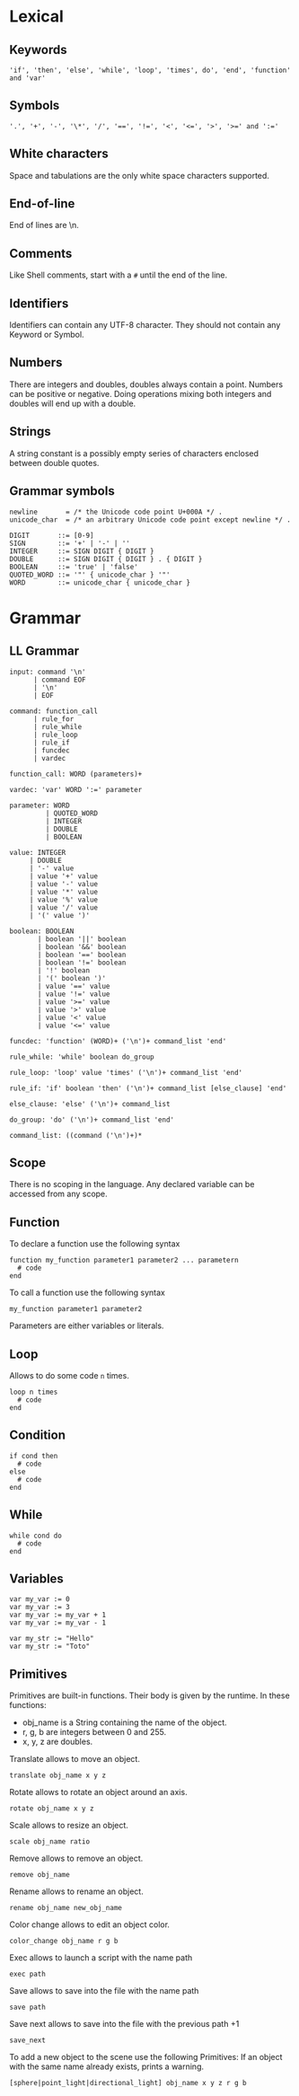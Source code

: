 # Lexical

## Keywords

    'if', 'then', 'else', 'while', 'loop', 'times', do', 'end', 'function' and 'var'

## Symbols

    '.', '+', '-', '\*', '/', '==', '!=', '<', '<=', '>', '>=' and ':='

## White characters

Space and tabulations are the only white space characters supported.

## End-of-line

End of lines are \n.

## Comments

Like Shell comments, start with a `#` until the end of the line.

## Identifiers

Identifiers can contain any UTF-8 character. They should not contain any Keyword or Symbol.

## Numbers

There are integers and doubles, doubles always contain a point. Numbers can be positive or negative.
Doing operations mixing both integers and doubles will end up with a double.

## Strings

A string constant is a possibly empty series of characters enclosed between double quotes.

## Grammar symbols

```
newline       = /* the Unicode code point U+000A */ .
unicode_char  = /* an arbitrary Unicode code point except newline */ .

DIGIT       ::= [0-9]
SIGN        ::= '+' | '-' | ''
INTEGER     ::= SIGN DIGIT { DIGIT }
DOUBLE      ::= SIGN DIGIT { DIGIT } . { DIGIT }
BOOLEAN     ::= 'true' | 'false'
QUOTED_WORD ::= '"' { unicode_char } '"'
WORD        ::= unicode_char { unicode_char }
```

# Grammar

## LL Grammar

```
input: command '\n'
      | command EOF
      | '\n'
      | EOF

command: function_call
      | rule_for
      | rule_while
      | rule_loop
      | rule_if
      | funcdec
      | vardec

function_call: WORD (parameters)+

vardec: 'var' WORD ':=' parameter

parameter: WORD
         | QUOTED_WORD
         | INTEGER
         | DOUBLE
         | BOOLEAN

value: INTEGER
     | DOUBLE
     | '-' value
     | value '+' value
     | value '-' value
     | value '*' value
     | value '%' value
     | value '/' value
     | '(' value ')'

boolean: BOOLEAN
       | boolean '||' boolean
       | boolean '&&' boolean
       | boolean '==' boolean
       | boolean '!=' boolean
       | '!' boolean
       | '(' boolean ')'
       | value '==' value
       | value '!=' value
       | value '>=' value
       | value '>' value
       | value '<' value
       | value '<=' value

funcdec: 'function' (WORD)+ ('\n')+ command_list 'end'

rule_while: 'while' boolean do_group

rule_loop: 'loop' value 'times' ('\n')+ command_list 'end'

rule_if: 'if' boolean 'then' ('\n')+ command_list [else_clause] 'end'

else_clause: 'else' ('\n')+ command_list

do_group: 'do' ('\n')+ command_list 'end'

command_list: ((command ('\n')+)*
```

## Scope

There is no scoping in the language. Any declared variable can be accessed from any scope.

## Function

To declare a function use the following syntax
```
function my_function parameter1 parameter2 ... parametern
  # code
end
```
To call a function use the following syntax
```
my_function parameter1 parameter2
```
Parameters are either variables or literals.

## Loop

Allows to do some code `n` times.

```
loop n times
  # code
end
```

## Condition

```
if cond then
  # code
else
  # code
end
```

## While

```
while cond do
  # code
end
```

## Variables

```
var my_var := 0
var my_var := 3
var my_var := my_var + 1
var my_var := my_var - 1

var my_str := "Hello"
var my_str := "Toto"
```

## Primitives

Primitives are built-in functions. Their body is given by the runtime.
In these functions:
- obj_name is a String containing the name of the object.
- r, g, b are integers between 0 and 255.
- x, y, z are doubles.

Translate allows to move an object.
```
translate obj_name x y z
```

Rotate allows to rotate an object around an axis.
```
rotate obj_name x y z
```

Scale allows to resize an object.
```
scale obj_name ratio
```

Remove allows to remove an object.
```
remove obj_name
```

Rename allows to rename an object.
```
rename obj_name new_obj_name
```

Color change allows to edit an object color.
```
color_change obj_name r g b
```

Exec allows to launch a script with the name path
```
exec path
```

Save allows to save into the file with the name path
```
save path
```

Save next allows to save into the file with the previous path +1
```
save_next
```

To add a new object to the scene use the following Primitives:
If an object with the same name already exists, prints a warning.
```
[sphere|point_light|directional_light] obj_name x y z r g b
```
